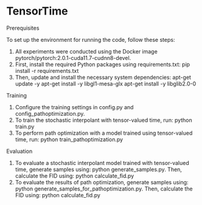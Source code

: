 # TensorTime

Prerequisites

To set up the environment for running the code, follow these steps:

1. All experiments were conducted using the Docker image pytorch/pytorch:2.0.1-cuda11.7-cudnn8-devel.
2. First, install the required Python packages using requirements.txt: pip install -r requirements.txt
3.	Then, update and install the necessary system dependencies:
        apt-get update -y
        apt-get install -y libgl1-mesa-glx
        apt-get install -y libglib2.0-0

Training

1.	Configure the training settings in config.py and config_pathoptimization.py.
2.	To train the stochastic interpolant with tensor-valued time, run: python train.py
3.	To perform path optimization with a model trained using tensor-valued time, run: python train_pathoptimization.py

Evaluation

1.	To evaluate a stochastic interpolant model trained with tensor-valued time, generate samples using: python generate_samples.py. Then, calculate the FID using: python calculate_fid.py
2.	To evaluate the results of path optimization, generate samples using: python generate_samples_for_pathoptimization.py. Then, calculate the FID using: python calculate_fid.py
